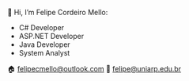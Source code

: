 👋 Hi, I’m Felipe Cordeiro Mello:
- C# Developer
- ASP.NET Developer
- Java Developer
- System Analyst

🏠 felipecmello@outlook.com
💼 felipe@uniarp.edu.br
